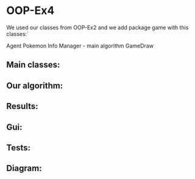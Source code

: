 # OOP-Ex4

We used our classes from OOP-Ex2 and we add package game with this classes:`

Agent
Pokemon
Info
Manager - main algorithm
GameDraw

## Main classes:
## Our algorithm:
## Results:
## Gui:
## Tests:
## Diagram:
